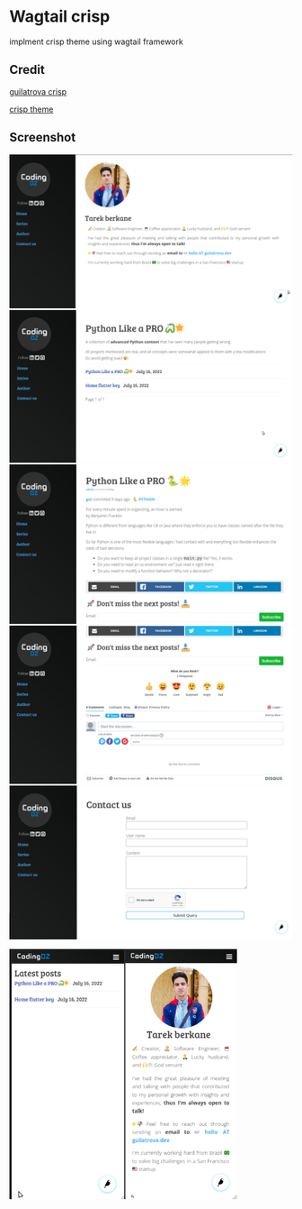 # Wagtail crisp
implment crisp theme using wagtail framework 
## Credit 
[guilatrova crisp](https://github.com/guilatrova/crisp)

[crisp theme](https://github.com/kathyqian/crisp)

## Screenshot

![author](_screenshot/author.png)
![series](_screenshot/series.png)
![post](_screenshot/post.png)
![post](_screenshot/post_comment.png)
![post](_screenshot/form.png)

<div style='display:flex;'>
<img src="_screenshot/mobile_post.png" alt="" width="205">
<img src="_screenshot/mobile_author.png" alt="" width="200">
 </div>
